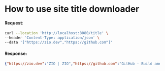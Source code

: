 # How to use site title downloader

#### Request:
```bash
curl --location 'http://localhost:8080/title' \
--header 'Content-Type: application/json' \
--data '["https://zio.dev","https://github.com"]'
```

#### Response:
```json
{"https://zio.dev":"ZIO | ZIO","https://github.com":"GitHub · Build and ship software on a single, collaborative platform · GitHub"}
```